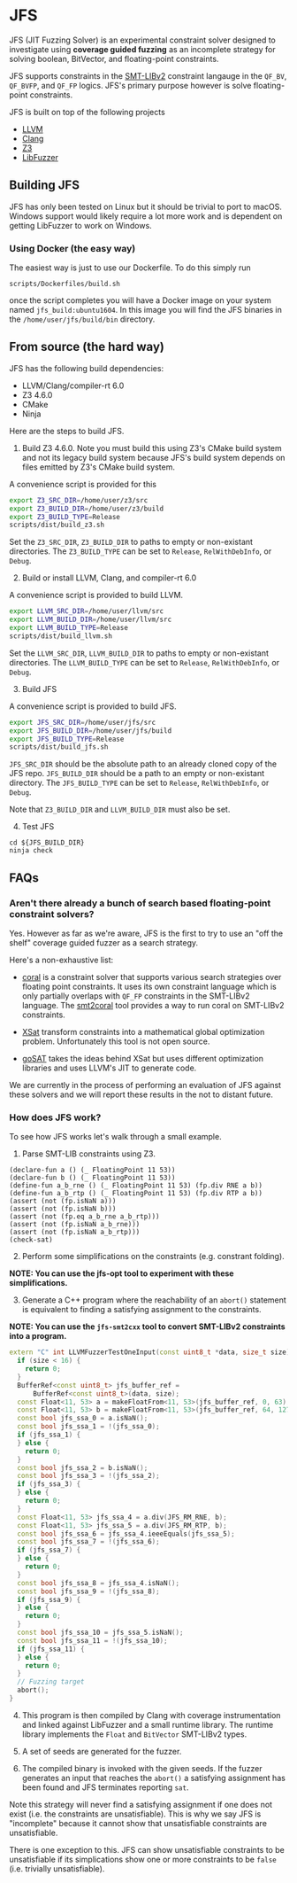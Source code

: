 # JFS

JFS (JIT Fuzzing Solver) is an experimental constraint solver designed to
investigate using __coverage guided fuzzing__ as an incomplete strategy for
solving boolean, BitVector, and floating-point constraints.

JFS supports constraints in the [SMT-LIBv2][1] constraint langauge in the
`QF_BV`, `QF_BVFP`, and `QF_FP` logics. JFS's primary purpose however is
solve floating-point constraints.

JFS is built on top of the following projects

* [LLVM](https://llvm.org/)
* [Clang](http://clang.llvm.org/)
* [Z3](https://github.com/Z3Prover/z3)
* [LibFuzzer](https://llvm.org/docs/LibFuzzer.html)

[1]: http://smtlib.cs.uiowa.edu/

## Building JFS

JFS has only been tested on Linux but it should be trivial to port to macOS.
Windows support would likely require a lot more work and is dependent on getting
LibFuzzer to work on Windows.

### Using Docker (the easy way)

The easiest way is just to use our Dockerfile. To do this simply run

```
scripts/Dockerfiles/build.sh
```

once the script completes you will have a Docker image on your system
named `jfs_build:ubuntu1604`. In this image you will find the JFS binaries
in the `/home/user/jfs/build/bin` directory.

## From source (the hard way)

JFS has the following build dependencies:

* LLVM/Clang/compiler-rt 6.0
* Z3 4.6.0
* CMake
* Ninja


Here are the steps to build JFS.

1. Build Z3 4.6.0. Note you must build this using Z3's CMake build system
and not its legacy build system because JFS's build system depends on files
emitted by Z3's CMake build system.

A convenience script is provided for this

```bash
export Z3_SRC_DIR=/home/user/z3/src
export Z3_BUILD_DIR=/home/user/z3/build
export Z3_BUILD_TYPE=Release
scripts/dist/build_z3.sh
```

Set the `Z3_SRC_DIR`, `Z3_BUILD_DIR` to paths to empty or non-existant
directories. The `Z3_BUILD_TYPE` can be set to `Release`, `RelWithDebInfo`,
or `Debug`.

2. Build or install LLVM, Clang, and compiler-rt 6.0


A convenience script is provided to build LLVM.

```bash
export LLVM_SRC_DIR=/home/user/llvm/src
export LLVM_BUILD_DIR=/home/user/llvm/src
export LLVM_BUILD_TYPE=Release
scripts/dist/build_llvm.sh
```

Set the `LLVM_SRC_DIR`, `LLVM_BUILD_DIR` to paths to empty or non-existant
directories. The `LLVM_BUILD_TYPE` can be set to `Release`, `RelWithDebInfo`,
or `Debug`.

3. Build JFS

A convenience script is provided to build JFS.

```bash
export JFS_SRC_DIR=/home/user/jfs/src
export JFS_BUILD_DIR=/home/user/jfs/build
export JFS_BUILD_TYPE=Release
scripts/dist/build_jfs.sh
```

`JFS_SRC_DIR` should be the absolute path to an already cloned copy of the JFS
repo. `JFS_BUILD_DIR` should be a path to an empty or non-existant directory.
The `JFS_BUILD_TYPE` can be set to `Release`, `RelWithDebInfo`, or `Debug`.

Note that `Z3_BUILD_DIR` and `LLVM_BUILD_DIR` must also be set.

4. Test JFS

```
cd ${JFS_BUILD_DIR}
ninja check
```


## FAQs

### Aren't there already a bunch of search based floating-point constraint solvers?

Yes. However as far as we're aware, JFS is the first to try to use an
"off the shelf" coverage guided fuzzer as a search strategy.

Here's a non-exhaustive list:

* [coral][2] is a constraint solver that
  supports various search strategies over floating point constraints.  It uses
  its own constraint language which is only partially overlaps with `QF_FP`
  constraints in the SMT-LIBv2 language. The [smt2coral][3] tool provides a way
  to run coral on SMT-LIBv2 constraints.

* [XSat][4] transform constraints into a mathematical global optimization
 problem. Unfortunately this tool is not open source.

* [goSAT][5] takes the ideas behind XSat but
  uses different optimization libraries and uses LLVM's JIT to generate code.

We are currently in the process of performing an evaluation of JFS against
these solvers and we will report these results in the not to distant future.

[2]: http://pan.cin.ufpe.br/coral/index.html
[3]: https://github.com/delcypher/smt2coral
[4]: https://www.researchgate.net/publication/305252908_XSat_A_Fast_Floating-Point_Satisfiability_Solver
[5]: https://github.com/abenkhadra/gosat

### How does JFS work?

To see how JFS works let's walk through a small example.

1. Parse SMT-LIB constraints using Z3.

```
(declare-fun a () (_ FloatingPoint 11 53))
(declare-fun b () (_ FloatingPoint 11 53))
(define-fun a_b_rne () (_ FloatingPoint 11 53) (fp.div RNE a b))
(define-fun a_b_rtp () (_ FloatingPoint 11 53) (fp.div RTP a b))
(assert (not (fp.isNaN a)))
(assert (not (fp.isNaN b)))
(assert (not (fp.eq a_b_rne a_b_rtp)))
(assert (not (fp.isNaN a_b_rne)))
(assert (not (fp.isNaN a_b_rtp)))
(check-sat)
```

2. Perform some simplifications on the constraints (e.g. constrant folding).

**NOTE: You can use the jfs-opt tool to experiment with these simplifications.**

3. Generate a C++ program where the reachability of an `abort()` statement is
equivalent to finding a satisfying assignment to the constraints.

**NOTE: You can use the `jfs-smt2cxx` tool to convert SMT-LIBv2 constraints
into a program.**

```c++
extern "C" int LLVMFuzzerTestOneInput(const uint8_t *data, size_t size) {
  if (size < 16) {
    return 0;
  }
  BufferRef<const uint8_t> jfs_buffer_ref =
      BufferRef<const uint8_t>(data, size);
  const Float<11, 53> a = makeFloatFrom<11, 53>(jfs_buffer_ref, 0, 63);
  const Float<11, 53> b = makeFloatFrom<11, 53>(jfs_buffer_ref, 64, 127);
  const bool jfs_ssa_0 = a.isNaN();
  const bool jfs_ssa_1 = !(jfs_ssa_0);
  if (jfs_ssa_1) {
  } else {
    return 0;
  }
  const bool jfs_ssa_2 = b.isNaN();
  const bool jfs_ssa_3 = !(jfs_ssa_2);
  if (jfs_ssa_3) {
  } else {
    return 0;
  }
  const Float<11, 53> jfs_ssa_4 = a.div(JFS_RM_RNE, b);
  const Float<11, 53> jfs_ssa_5 = a.div(JFS_RM_RTP, b);
  const bool jfs_ssa_6 = jfs_ssa_4.ieeeEquals(jfs_ssa_5);
  const bool jfs_ssa_7 = !(jfs_ssa_6);
  if (jfs_ssa_7) {
  } else {
    return 0;
  }
  const bool jfs_ssa_8 = jfs_ssa_4.isNaN();
  const bool jfs_ssa_9 = !(jfs_ssa_8);
  if (jfs_ssa_9) {
  } else {
    return 0;
  }
  const bool jfs_ssa_10 = jfs_ssa_5.isNaN();
  const bool jfs_ssa_11 = !(jfs_ssa_10);
  if (jfs_ssa_11) {
  } else {
    return 0;
  }
  // Fuzzing target
  abort();
}
```

4. This program is then compiled by Clang with coverage instrumentation
  and linked against LibFuzzer and a small runtime library. The runtime
  library implements the `Float` and `BitVector` SMT-LIBv2 types.

5. A set of seeds are generated for the fuzzer.

6. The compiled binary is invoked with the given seeds.
  If the fuzzer generates an input that reaches the `abort()` a satisfying
  assignment has been found and JFS terminates reporting `sat`.

Note this strategy will never find a satisfying assignment if one does not exist
(i.e. the constraints are unsatisfiable). This is why we say JFS is "incomplete"
because it cannot show that unsatisfiable constraints are unsatisfiable.

There is one exception to this. JFS can show unsatisfiable constraints to be
unsatisfiable if its simplications show one or more constraints to be `false`
(i.e. trivially unsatisfiable).
